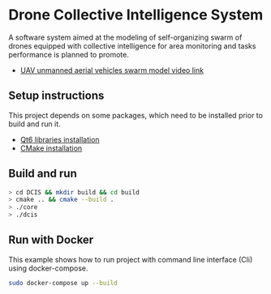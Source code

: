 # Drone Collective Intelligence System

A software system aimed at the modeling of self-organizing swarm of drones equipped with 
collective intelligence for area monitoring and tasks performance is planned to promote.

* [UAV unmanned aerial vehicles swarm model video link](https://www.youtube.com/watch?v=8nds8JJwQI0&t=8s)

## Setup instructions

This project depends on some packages, which need to be installed prior to build and run it.

* [Qt6 libraries installation](https://doc.qt.io/qt-6/get-and-install-qt.html)
* [CMake installation](https://cmake.org/install/)


## Build and run

``` bash
> cd DCIS && mkdir build && cd build
> cmake .. && cmake --build .
> ./core
> ./dcis
```

## Run with Docker

This example shows how to run project with command line interface (Cli) using docker-compose.

``` bash
sudo docker-compose up --build
```
